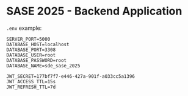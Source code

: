 # SASE 2025 - Backend Application

`.env` example:
```
SERVER_PORT=5000
DATABASE_HOST=localhost
DATABASE_PORT=3308
DATABASE_USER=root
DATABASE_PASSWORD=root
DATABASE_NAME=sde_sase_2025

JWT_SECRET=177bf7f7-e446-427a-901f-a033cc5a1396
JWT_ACCESS_TTL=15s
JWT_REFRESH_TTL=7d
```